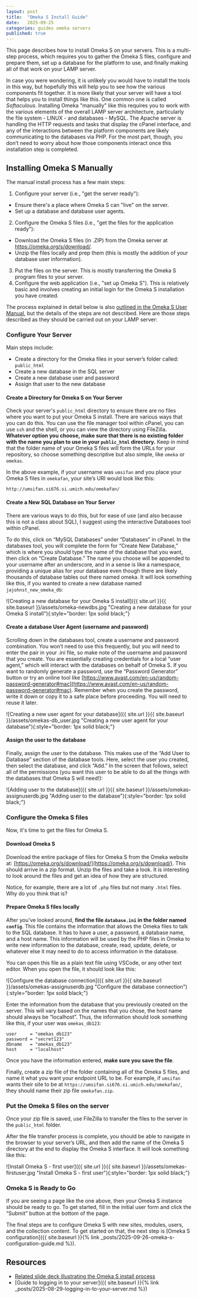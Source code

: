 ```yaml
---
layout: post
title:  "Omeka S Install Guide"
date:   2025-09-25
categories: guides omeka servers
published: true
---
```


This page describes how to install Omeka S on your servers. This is a multi-step process, which requires you to gather the Omeka S files, configure and prepare them, set up a database for the platform to use, and finally making all of that work on your LAMP server.

In case you were wondering, it is unlikely you would have to install the tools in this way, but hopefully this will help you to see how the various components fit together. It is more likely that your server will have a tool that helps you to install things like this. One common one is called *Softaculous*. Installing Omeka "manually" like this requires you to work with the various elements of the overall LAMP server architecture, particularly the file system - LINUX - and databases - MySQL. The Apache server is handling the HTTP requests and tasks that display the cPanel interface, and any of the interactions between the platform components are likely communicating to the databases via PHP.
For the most part, though, you don’t need to worry about how those components interact once this installation step is completed.

## Installing Omeka S Manually

The manual install process has a few main steps:

1. Configure your server (i.e., "get the server ready"):
  - Ensure there's a place where Omeka S can "live" on the server.
  - Set up a database and database user agents.
2. Configure the Omeka S files (i.e., "get the files for the application ready"):
  - Download the Omeka S files (in .ZIP) from the Omeka server at <https://omeka.org/s/download/>.
  - Unzip the files locally and prep them (this is mostly the addition of your database user information).
3. Put the files on the server. This is mostly transferring the Omeka S program files to your server.
4. Configure the web application (i.e., "set up Omeka S"). This is relatively basic and involves creating an initial login for the Omeka S installation you have created.

The process explained in detail below is also [outlined in the Omeka S User Manual](https://omeka.org/s/docs/user-manual/install/), but the details of the steps are not described. Here are those steps described as they should be carried out on your LAMP server:

### Configure Your Server

Main steps include:

* Create a directory for the Omeka files in your server’s folder called: `public_html`
* Create a new database in the SQL server
* Create a new database user and password
* Assign that user to the new database

#### Create a Directory for Omeka S on Your Server

Check your server's `public_html` directory to ensure there are no files where you want to put your Omeka S install. There are various ways that you can do this. You can use the file manager tool within cPanel, you can use `ssh` and the shell, or you can view the directory using FileZilla. **Whatever option you choose, make sure that there is no existing folder with the name you plan to use in your `public_html` directory.** Keep in mind that the folder name of your Omeka S files will form the URLs for your repository, so choose something descriptive but also simple, like `omeka` or `omekas`.

In the above example, if your username was `umsifan` and you place your Omeka S files in `omekafan`, your site’s URI would look like this:

```
http://umsifan.si676.si.umich.edu/omekafan/
```

#### Create a New SQL Database on Your Server

There are various ways to do this, but for ease of use (and also because this is not a class about SQL), I suggest using the interactive Databases tool within cPanel.

To do this, click on “MySQL Databases” under “Databases” in cPanel. In the databases tool, you will complete the form for “Create New Database,” which is where you should type the name of the database that you want, then click on “Create Database.” The name you choose will be appended to your username after an underscore, and in a sense is like a namespace, providing a unique alias for your database even though there are likely thousands of database tables out there named omeka. It will look something like this, if you wanted to create a new database named `jajohnst_new_omeka_db`:

![Creating a new database for your Omeka S install]({{ site.url }}{{ site.baseurl }}/assets/omeka-newdbs.jpg "Creating a new database for your Omeka S install"){:style="border: 1px solid black;"}

#### Create a database User Agent (username and password)

Scrolling down in the databases tool, create a username and password combination. You won’t need to use this frequently, but you will need to enter the pair in your .ini file, so make note of the username and password that you create. You are essentially creating credentials for a local “user agent,” which will interact with the databases on behalf of Omeka S. If you want to randomly generate a password, use the “Password Generator” button or try an online tool like [https://www.avast.com/en-us/random-password-generator#mac](https://www.avast.com/en-us/random-password-generator#mac). Remember when you create the password, write it down or copy it to a safe place before proceeding. You will need to reuse it later.

![Creating a new user agent for your database]({{ site.url }}{{ site.baseurl }}/assets/omekas-db_user.jpg "Creating a new user agent for your database"){:style="border: 1px solid black;"}

#### Assign the user to the database

Finally, assign the user to the database. This makes use of the “Add User to Database” section of the database tools. Here, select the user you created, then select the database, and click “Add.” In the screen that follows, select all of the permissions (you want this user to be able to do all the things with the databases that Omeka S will need!):

![Adding user to the database]({{ site.url }}{{ site.baseurl }}/assets/omekas-assignuserdb.jpg "Adding user to the database"){:style="border: 1px solid black;"}

### Configure the Omeka S files

Now, it's time to get the files for Omeka S.

#### Download Omeka S

Download the entire package of files for Omeka S from the Omeka website at: [https://omeka.org/s/download/](https://omeka.org/s/download/). This should arrive in a zip format. Unzip the files and take a look. It is interesting to look around the files and get an idea of how they are structured.

Notice, for example, there are a lot of `.php` files but not many `.html` files. Why do you think that is?

#### Prepare Omeka S files locally

After you’ve looked around, **find the file `database.ini` in the folder named `config`**. This file contains the information that allows the Omeka files to talk to the SQL database. It has to have a user, a password, a database name, and a host name. This information will be used by the PHP files in Omeka to write new information to the database, create, read, update, delete, or whatever else it may need to do to access information in the database.

You can open this file as a plain text file using VSCode, or any other text editor. When you open the file, it should look like this:

![Configure the database connection]({{ site.url }}{{ site.baseurl }}/assets/omekas-assignuserdb.jpg "Configure the database connection"){:style="border: 1px solid black;"}

Enter the information from the database that you previously created on the server. This will vary based on the names that you chose, the host name should always be “localhost”. Thus, the information should look something like this, if your user was `omekas_db123`:

```
user     = "omekas_db123"
password = "secret123"
dbname   = "omekas_db123"
host     = "localhost"
```

Once you have the information entered, **make sure you save the file**.

Finally, create a zip file of the folder containing all of the Omeka S files, and name it what you want your endpoint URL to be. For example, if `umsifan` wants their site to be at `https://umsifan.si676.si.umich.edu/omekafan/`, they should name their zip file
`omekafan.zip`.

### Put the Omeka S files on the server

Once your zip file is saved, use FileZilla to transfer the files to the server in the `public_html` folder.

After the file transfer process is complete, you should be able to navigate in the browser to your server’s URL, and then add the name of the Omeka S directory at the end to display the Omeka S interface. It will look something like this:

![Install Omeka S - first user]({{ site.url }}{{ site.baseurl }}/assets/omekas-firstuser.jpg "Install Omeka S - first user"){:style="border: 1px solid black;"}

### Omeka S is Ready to Go

If you are seeing a page like the one above, then your Omeka S instance should be ready to go. To get started, fill in the initial user form and click the “Submit” button at the bottom of the page.

The final steps are to configure Omeka S with new sites, modules, users, and the collection content. To get started on that, the next step is [Omeka S configuration]({{ site.baseurl }}{% link _posts/2025-09-26-omeka-s-configuration-guide.md %}).

## Resources

* [Related slide deck illustrating the Omeka S install process][related-slide-deck]
* [Guide to logging in to your server]({{ site.baseurl }}{% link _posts/2025-08-29-logging-in-to-your-server.md %})

[related-slide-deck]: https://docs.google.com/presentation/d/1krzUOhkDnHrA0Z_SOdWqmS70SbLF0pD4_7p4VQkvnkQ/edit?usp=sharing
